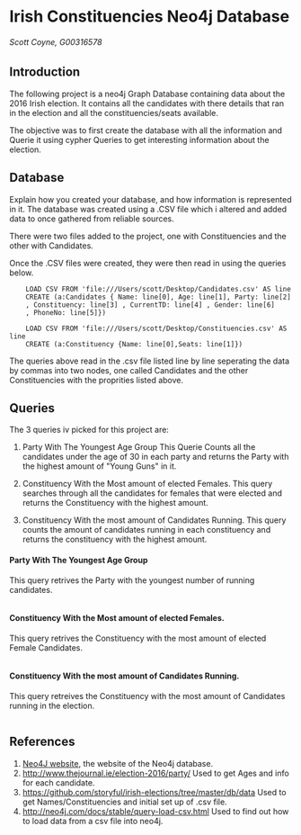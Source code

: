 # Irish Constituencies Neo4j Database
###### Scott Coyne, G00316578

## Introduction
The following project is a neo4j Graph Database containing data about the 2016 Irish election.
It contains all the candidates with there details that ran in the election and all the constituencies/seats available.

The objective was to first create the database with all the information and Querie it using cypher Queries to get interesting information about the election.

## Database
Explain how you created your database, and how information is represented in it.
The database was created using a .CSV file which i altered and added data to once gathered from reliable sources.

There were two files added to the project, one with Constituencies and the other with Candidates.

Once the .CSV files were created, they were then read in using the queries below.

```Cypher
	LOAD CSV FROM 'file:///Users/scott/Desktop/Candidates.csv' AS line
	CREATE (a:Candidates { Name: line[0], Age: line[1], Party: line[2]
	, Constituency: line[3] , CurrentTD: line[4] , Gender: line[6] 
	, PhoneNo: line[5]})
```

```Cypher
	LOAD CSV FROM 'file:///Users/scott/Desktop/Constituencies.csv' AS line
	CREATE (a:Constituency {Name: line[0],Seats: line[1]})
```

The queries above read in the .csv file listed line by line seperating the data by commas into two nodes, one called Candidates and the other Constituencies with the 
proprities listed above.



## Queries
The 3 queries iv picked for this project are:
1. Party With The Youngest Age Group
	This Querie Counts all the candidates under the age of 30 in each party and returns the Party with the highest amount of "Young Guns" in it.
	
2. Constituency With the Most amount of elected Females.
	This query searches through all the candidates for females that were elected and returns the Constituency with the highest amount. 
	
3. Constituency With the most amount of Candidates Running.
	This query counts the amount of candidates running in each constituency and returns the constituency with the highest amount.


#### Party With The Youngest Age Group
This query retrives the Party with the youngest number of running candidates.
```cypher

```

#### Constituency With the Most amount of elected Females.
This query retrives the Constituency with the most amount of elected Female Candidates.
```cypher

```

#### Constituency With the most amount of Candidates Running.
This query retreives the Constituency with the most amount of Candidates running in the election.
```cypher

```

## References
1. [Neo4J website](http://neo4j.com/), the website of the Neo4j database.
2. http://www.thejournal.ie/election-2016/party/ Used to get Ages and info for each candidate.
3. https://github.com/storyful/irish-elections/tree/master/db/data Used to get Names/Constituencies and initial set up of .csv file.
4. http://neo4j.com/docs/stable/query-load-csv.html Used to find out how to load data from a csv file into neo4j.